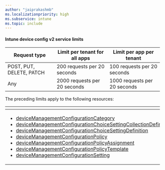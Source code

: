 ```yaml
---
author: "jaiprakashmb"
ms.localizationpriority: high
ms.subservice: intune
ms.topic: include
---
```

<!-- markdownlint-disable MD041 -->

#### Intune device config v2 service limits

| Request type | Limit per tenant for all apps | Limit per app per tenant |
| ------------ | ----------------------------- | ------------------------ |
| POST, PUT, DELETE, PATCH | 200 requests per 20 seconds | 100 requests per 20 seconds |
| Any | 2000 requests per 20 seconds | 1000 requests per 20 seconds |

The preceding limits apply to the following resources:  

| <!-- fake header--> | <!-- fake header--> |
|--|--|
|<ul> <li> [deviceManagementConfigurationCategory](/graph/api/resources/intune-deviceconfigv2-devicemanagementconfigurationcategory) <li> [deviceManagementConfigurationChoiceSettingCollectionDefinition](/graph/api/resources/intune-deviceconfigv2-devicemanagementconfigurationchoicesettingcollectiondefinition) <li> [deviceManagementConfigurationChoiceSettingDefinition](/graph/api/resources/intune-deviceconfigv2-devicemanagementconfigurationchoicesettingcollectiondefinition) <li> [deviceManagementConfigurationPolicy](/graph/api/resources/intune-deviceconfigv2-devicemanagementconfigurationpolicy) <li> [deviceManagementConfigurationPolicyAssignment](/graph/api/resources/intune-deviceconfigv2-devicemanagementconfigurationpolicyassignment) <li> [deviceManagementConfigurationPolicyTemplate](/graph/api/resources/intune-deviceconfigv2-devicemanagementconfigurationpolicytemplate) <li> [deviceManagementConfigurationSetting](/graph/api/resources/intune-deviceconfigv2-devicemanagementconfigurationsetting)  </ul>| <ul><li> [deviceManagementConfigurationSettingDefinition](/graph/api/resources/intune-deviceconfigv2-devicemanagementconfigurationsettingdefinition) <li> [deviceManagementConfigurationSettingGroupCollectionDefinition](/graph/api/resources/intune-deviceconfigv2-devicemanagementconfigurationsettinggroupcollectiondefinition) <li> [deviceManagementConfigurationSettingGroupDefinition](/graph/api/resources/intune-deviceconfigv2-devicemanagementconfigurationsettinggroupdefinition) <li> [deviceManagementConfigurationSettingTemplate](/graph/api/resources/intune-deviceconfigv2-devicemanagementconfigurationsettingtemplate) <li> [deviceManagementConfigurationSimpleSettingCollectionDefinition](/graph/api/resources/intune-deviceconfigv2-devicemanagementconfigurationsimplesettingcollectiondefinition) <li> [deviceManagementConfigurationSimpleSettingDefinition](/graph/api/resources/intune-deviceconfigv2-devicemanagementconfigurationsimplesettingdefinition) <li> [deviceManagementReusablePolicySetting](/graph/api/resources/intune-deviceconfigv2-devicemanagementreusablepolicysetting) </ul>|
